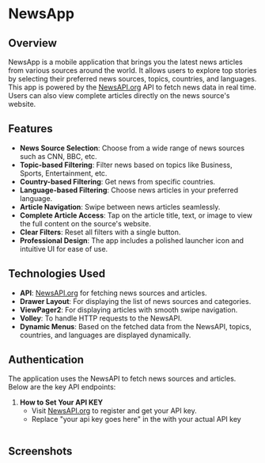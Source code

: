 # NewsApp

## Overview
NewsApp is a mobile application that brings you the latest news articles from various sources around the world. It allows users to explore top stories by selecting their preferred news sources, topics, countries, and languages. This app is powered by the [NewsAPI.org](https://newsapi.org/) API to fetch news data in real time. Users can also view complete articles directly on the news source's website.

## Features

- **News Source Selection**: Choose from a wide range of news sources such as CNN, BBC, etc.
- **Topic-based Filtering**: Filter news based on topics like Business, Sports, Entertainment, etc.
- **Country-based Filtering**: Get news from specific countries.
- **Language-based Filtering**: Choose news articles in your preferred language.
- **Article Navigation**: Swipe between news articles seamlessly.
- **Complete Article Access**: Tap on the article title, text, or image to view the full content on the source's website.
- **Clear Filters**: Reset all filters with a single button.
- **Professional Design**: The app includes a polished launcher icon and intuitive UI for ease of use.

## Technologies Used
- **API**: [NewsAPI.org](https://newsapi.org/) for fetching news sources and articles.
- **Drawer Layout**: For displaying the list of news sources and categories.
- **ViewPager2**: For displaying articles with smooth swipe navigation.
- **Volley**: To handle HTTP requests to the NewsAPI.
- **Dynamic Menus**: Based on the fetched data from the NewsAPI, topics, countries, and languages are displayed dynamically.

## Authentication

The application uses the NewsAPI to fetch news sources and articles. Below are the key API endpoints:

1. **How to Set Your API KEY**
   - Visit [NewsAPI.org](https://newsapi.org/) to register and get your API key. 
   - Replace "your api key goes here" in the  with your actual API key

```bash

```

## Screenshots
